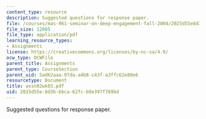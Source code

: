 ```yaml
---
content_type: resource
description: Suggested questions for response paper.
file: /courses/mas-961-seminar-on-deep-engagement-fall-2004/2025d55e8d3bbbca62fcb9e397f769bd_assn02wk03.pdf
file_size: 12085
file_type: application/pdf
learning_resource_types:
- Assignments
license: https://creativecommons.org/licenses/by-nc-sa/4.0/
ocw_type: OCWFile
parent_title: Assignments
parent_type: CourseSection
parent_uid: 5ad62aaa-97da-a4b8-c43f-a3ffc62e80e6
resourcetype: Document
title: assn02wk03.pdf
uid: 2025d55e-8d3b-bbca-62fc-b9e397f769bd
---
```

Suggested questions for response paper.